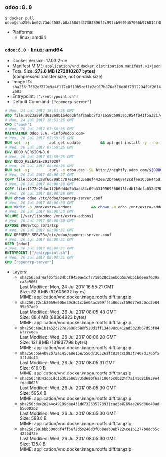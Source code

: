 ## `odoo:8.0`

```console
$ docker pull odoo@sha256:be62c73dd4588cb0a358d5487383896f2c99fcb9600d57066b976814f48d94ce
```

-	Platforms:
	-	linux; amd64

### `odoo:8.0` - linux; amd64

-	Docker Version: 17.03.2-ce
-	Manifest MIME: `application/vnd.docker.distribution.manifest.v2+json`
-	Total Size: **272.8 MB (272810287 bytes)**  
	(compressed transfer size, not on-disk size)
-	Image ID: `sha256:7632e3279e9a4f117e8f10b5ccf1e2d917b876a316e86f7312294f9f26142683`
-	Entrypoint: `["\/entrypoint.sh"]`
-	Default Command: `["openerp-server"]`

```dockerfile
# Mon, 24 Jul 2017 16:51:25 GMT
ADD file:a023a99f7d01868b164d63bfaf8aabc7f271659c69939c3854f041f5a3217428 in / 
# Mon, 24 Jul 2017 16:51:25 GMT
CMD ["bash"]
# Wed, 26 Jul 2017 07:58:35 GMT
MAINTAINER Odoo S.A. <info@odoo.com>
# Wed, 26 Jul 2017 07:59:25 GMT
RUN set -x;         apt-get update         && apt-get install -y --no-install-recommends             ca-certificates             curl             node-less             node-clean-css             python-gevent             python-pip             python-pyinotify             python-renderpm             python-support         && curl -o wkhtmltox.deb -SL http://nightly.odoo.com/extra/wkhtmltox-0.12.1.2_linux-jessie-amd64.deb         && echo '40e8b906de658a2221b15e4e8cd82565a47d7ee8 wkhtmltox.deb' | sha1sum -c -         && dpkg --force-depends -i wkhtmltox.deb         && apt-get -y install -f --no-install-recommends         && apt-get purge -y --auto-remove -o APT::AutoRemove::RecommendsImportant=false -o APT::AutoRemove::SuggestsImportant=false npm         && rm -rf /var/lib/apt/lists/* wkhtmltox.deb         && pip install psycogreen==1.0
# Wed, 26 Jul 2017 07:59:25 GMT
ENV ODOO_VERSION=8.0
# Wed, 26 Jul 2017 07:59:25 GMT
ENV ODOO_RELEASE=20170207
# Wed, 26 Jul 2017 08:00:26 GMT
RUN set -x;         curl -o odoo.deb -SL http://nightly.odoo.com/${ODOO_VERSION}/nightly/deb/odoo_${ODOO_VERSION}.${ODOO_RELEASE}_all.deb         && echo 'cd8c1dc9d2ddf5a538381eed85871a2e343ec8ae odoo.deb' | sha1sum -c -         && dpkg --force-depends -i odoo.deb         && apt-get update         && apt-get -y install -f --no-install-recommends         && rm -rf /var/lib/apt/lists/* odoo.deb
# Wed, 26 Jul 2017 08:00:27 GMT
COPY file:b514c2e8f66799bc707e194d35e0ef442ee72b46668e42cdfee105b6445d7eb0 in / 
# Wed, 26 Jul 2017 08:00:28 GMT
COPY file:1172e26dac1f2b6dd4d3b3ae484c69b33109695606154cdb13dcfa032d798e88 in /etc/odoo/ 
# Wed, 26 Jul 2017 08:00:28 GMT
RUN chown odoo /etc/odoo/openerp-server.conf
# Wed, 26 Jul 2017 08:00:30 GMT
RUN mkdir -p /mnt/extra-addons         && chown -R odoo /mnt/extra-addons
# Wed, 26 Jul 2017 08:00:30 GMT
VOLUME [/var/lib/odoo /mnt/extra-addons]
# Wed, 26 Jul 2017 08:00:30 GMT
EXPOSE 8069/tcp 8071/tcp
# Wed, 26 Jul 2017 08:00:31 GMT
ENV OPENERP_SERVER=/etc/odoo/openerp-server.conf
# Wed, 26 Jul 2017 08:00:31 GMT
USER [odoo]
# Wed, 26 Jul 2017 08:00:31 GMT
ENTRYPOINT ["/entrypoint.sh"]
# Wed, 26 Jul 2017 08:00:31 GMT
CMD ["openerp-server"]
```

-	Layers:
	-	`sha256:ad74af05f5a24bcf9459ae1cf7718628c2aeb6b587eb51b6eeaf639aca3e566f`  
		Last Modified: Mon, 24 Jul 2017 16:55:21 GMT  
		Size: 52.6 MB (52605632 bytes)  
		MIME: application/vnd.docker.image.rootfs.diff.tar.gzip
	-	`sha256:72c1b2059e90be39c8d1c2be04ac509ff4a06dccf59677e8c0cc2e8495e87ad9`  
		Last Modified: Wed, 26 Jul 2017 08:05:48 GMT  
		Size: 88.4 MB (88364923 bytes)  
		MIME: application/vnd.docker.image.rootfs.diff.tar.gzip
	-	`sha256:e8e1b1a52c727e9896c58df520d1ff134898c8412ad5823b67d53f04bf77e8da`  
		Last Modified: Wed, 26 Jul 2017 08:06:20 GMT  
		Size: 131.8 MB (131837798 bytes)  
		MIME: application/vnd.docker.image.rootfs.diff.tar.gzip
	-	`sha256:b664b92b72a1453e0e15e2556d736526afc83acc1d93f7407d176bf53f1d4c43`  
		Last Modified: Wed, 26 Jul 2017 08:05:31 GMT  
		Size: 616.0 B  
		MIME: application/vnd.docker.image.rootfs.diff.tar.gzip
	-	`sha256:48343db1dc153b25065735d680f6a718645c0b224f7a141c81b959e4fdad0625`  
		Last Modified: Wed, 26 Jul 2017 08:05:30 GMT  
		Size: 595.0 B  
		MIME: application/vnd.docker.image.rootfs.diff.tar.gzip
	-	`sha256:dee2e2a4c49199dae431dd732535273931cae5e8769ae269d36e48adb50002b2`  
		Last Modified: Wed, 26 Jul 2017 08:05:30 GMT  
		Size: 598.0 B  
		MIME: application/vnd.docker.image.rootfs.diff.tar.gzip
	-	`sha256:981bbb500ddf4ff56f2d59246d3f0b8eab0eb7224ce1b1277b0ddb5c4255d73e`  
		Last Modified: Wed, 26 Jul 2017 08:05:30 GMT  
		Size: 125.0 B  
		MIME: application/vnd.docker.image.rootfs.diff.tar.gzip
